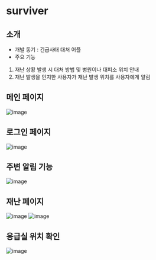 # surviver

## 소개

- 개발 동기 : 긴급사태 대처 어플
- 주요 기능
1. 재난 상황 발생 시 대처 방법 및 병원이나 대피소 위치 안내
2. 재난 발생을 인지한 사용자가 재난 발생 위치를 사용자에게 알림

## 메인 페이지

![image](https://user-images.githubusercontent.com/65940253/185845697-418e7c28-52af-4253-9c2f-a4eaffcced13.png)

## 로그인 페이지

![image](https://user-images.githubusercontent.com/65940253/185845708-2aafdca2-cde9-4388-89f8-842173764398.png)

## 주변 알림 기능

![image](https://user-images.githubusercontent.com/65940253/185845654-6e5b6e4f-0b80-412b-86c0-14bbbfd9776d.png)

## 재난 페이지

![image](https://user-images.githubusercontent.com/65940253/185845668-18792bff-8fee-48d6-8ad1-f4be4352bfc5.png)
![image](https://user-images.githubusercontent.com/65940253/185845675-fdd637d5-ed86-417b-afe3-adf0b42f3b4f.png)

## 응급실 위치 확인

![image](https://user-images.githubusercontent.com/65940253/185845682-94cd039b-c532-482c-a7d0-2ce1c76fdcfe.png)
